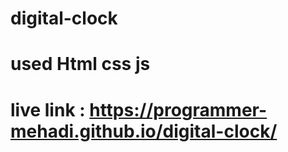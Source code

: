 # digital-clock
# used Html css js 
# live link : https://programmer-mehadi.github.io/digital-clock/
